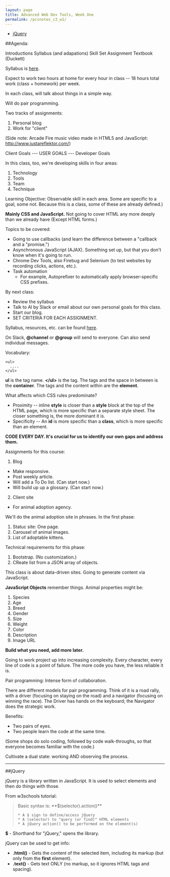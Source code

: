```yaml
---
layout: page
title: Advanced Web Dev Tools, Week One
permalink: /pcsnotes_c3_w1/
---
```


* [jQuery](#jQuery)

##Agenda:

Introductions
Syllabus (and adapations)
Skill Set
Assignment
Textbook (Duckett)

Syllabus is [here](http://portlandcodeschool.github.io/afe/).

Expect to work two hours at home for every hour in class -- 18 hours total work (class + homework) per week.

In each class, will talk about things in a simple way.

Will do pair programming.

Two tracks of assignments:

1. Personal blog
2. Work for "client"

(Side note: Arcade Fire music video made in HTML5 and JavaScript: http://www.justareflektor.com/)

Client Goals --- USER GOALS --- Developer Goals

In this class, too, we're developing skills in four areas:

1. Technology
2. Tools
3. Team
4. Technique

Learning Objective: Observable skill in each area.  Some are specific to a goal, some not. Because this is a class, some of these are already defined.)

**Mainly CSS and JavaScript.**
Not going to cover HTML any more deeply than we already have (Except HTML forms.) 

Topics to be covered: 

* Going to use callbacks (and learn the difference between a "callback and a "promise.") 
* Asynchronous JavaScript (AJAX). Something set up, but that you don't know when it's going to run.
* Chrome Dev Tools, also Firebug and Selenium (to test websites by recording clicks, actions, etc.).
* Task automation
  * For example, Autoprefixer to automatically apply browser-specific CSS prefixes.

By next class:

* Review the syllabus
* Talk to Al by Slack or email about our own personal goals for this class.
* Start our blog.
* SET CRITERIA FOR EACH ASSIGNMENT.

Syllabus, resources, etc. can be found [here](https://github.com/portlandcodeschool/afe).

On Slack, **@channel** or **@group** will send to everyone. Can also send individual messages.

Vocabulary:

```
<ul>
  ....
</ul>
```

**ul** is the tag name.
**\</ul>** is the tag.
The tags and the space in between is the **container**.
The tags and the content within are the **element**.

What affects which CSS rules predominate?

* Proximity -- inline **style** is closer than a **style** block at the top of the HTML page, which is more specific than a separate style sheet. The closer something is, the more dominant it is.
* Specificity -- An **id** is more specific than a **class**, which is more specific than an element.

**CODE EVERY DAY.  It's crucial for us to identify our own gaps and address them.**

Assignments for this course: 

1. Blog
  * Make responsive.
  * Post weekly article.
  * Will add a To Do list. (Can start now.)
  * Will build up up a glossary. (Can start now.)
2. Client site
  * For animal adoption agency.
  
  We'll do the animal adoption site in phrases. In the first phase:
  
  1. Statuc site: One page.
  2. Carousel of animal images.
  3. List of adoptable kittens.
  
  Technical requirements for this phase:
  
  1. Bootstrap. (No customization.)
  2. CReate list from a JSON array of objects.
  
  This class is about data-driven sites. Going to generate content via JavaScript.
  
  **JavaScript Objects** remember things.  Animal properties might be:
  
  1. Species
  2. Age
  3. Breed
  4. Gender
  5. Size
  6. Weight
  7. Color
  8. Description
  9. Image URL
  
**Build what you need, add more later.**

Going to work project up into increasing complexity. Every character, every line of code is a point of failure. The more code you have, the less reliable it is.

Pair programming: Intense form of collaboration.

There are different models for pair programming. Think of it is a road rally, with a driver (focusing on staying on the road) and a navigator (focusing on winning the race). The Driver has hands on the keyboard; the Navigator does the strategic work.

Benefits:

* Two pairs of eyes.
* Two people learn the code at the same time.

(Some shops do solo coding, followed by code walk-throughs, so that everyone becomes familiar with the code.)

Cultivate a dual state: working AND observing the process.

***

<a name="jQuery"></a>
##jQuery

jQuery is a library written in JavaScript. It is used to select elements and then do things with those.

From w3schools tutorial:

<blockquote>
 Basic syntax is: **$(selector).action()**

    * A $ sign to define/access jQuery
    * A (selector) to "query (or find)" HTML elements
    * A jQuery action() to be performed on the element(s)
 
</blockquote>

**$** - Shorthand for "jQuery," opens the library.

jQuery can be used to get info:

* **.html()** - Gets the content of the selected item, including its markup (but only from the **first** element).
* **.text()** - Gets text ONLY (no markup, so it ignores HTML tags and spacing).